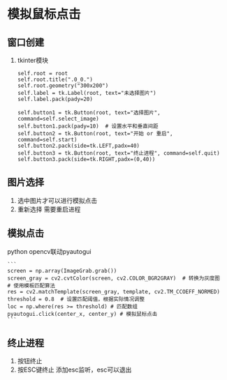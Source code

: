 # 模拟鼠标点击

## 窗口创建
1. tkinter模块
    ```
    self.root = root
    self.root.title(".0_0.")
    self.root.geometry("300x200")
    self.label = tk.Label(root, text="未选择图片")
    self.label.pack(pady=20)

    self.button1 = tk.Button(root, text="选择图片", command=self.select_image)
    self.button1.pack(pady=10)  # 设置水平和垂直间距
    self.button2 = tk.Button(root, text="开始 or 重启", command=self.start)
    self.button2.pack(side=tk.LEFT,padx=40) 
    self.button3 = tk.Button(root, text="终止进程", command=self.quit)
    self.button3.pack(side=tk.RIGHT,padx=(0,40)) 
    ```

## 图片选择
1. 选中图片才可以进行模拟点击
2. 重新选择 需要重启进程

## 模拟点击
python opencv联动pyautogui

    ```
    screen = np.array(ImageGrab.grab())
    screen_gray = cv2.cvtColor(screen, cv2.COLOR_BGR2GRAY)  # 转换为灰度图
    # 使用模板匹配算法
    res = cv2.matchTemplate(screen_gray, template, cv2.TM_CCOEFF_NORMED)
    threshold = 0.8  # 设置匹配阈值，根据实际情况调整
    loc = np.where(res >= threshold) # 匹配数组
    pyautogui.click(center_x, center_y) # 模拟鼠标点击
    ```

## 终止进程
1. 按钮终止
2. 按ESC键终止
    添加esc监听，esc可以退出
